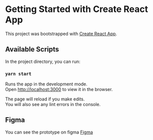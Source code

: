# Getting Started with Create React App

This project was bootstrapped with [Create React App](https://github.com/facebook/create-react-app).

## Available Scripts

In the project directory, you can run:

### `yarn start`

Runs the app in the development mode.\
Open [http://localhost:3000](http://localhost:3000) to view it in the browser.

The page will reload if you make edits.\
You will also see any lint errors in the console.

## Figma

You can see the prototype on figma [Figma](https://www.figma.com/file/62QiHFXTMMVoZHWxvL3Yju/Uaubox?node-id=0%3A1)